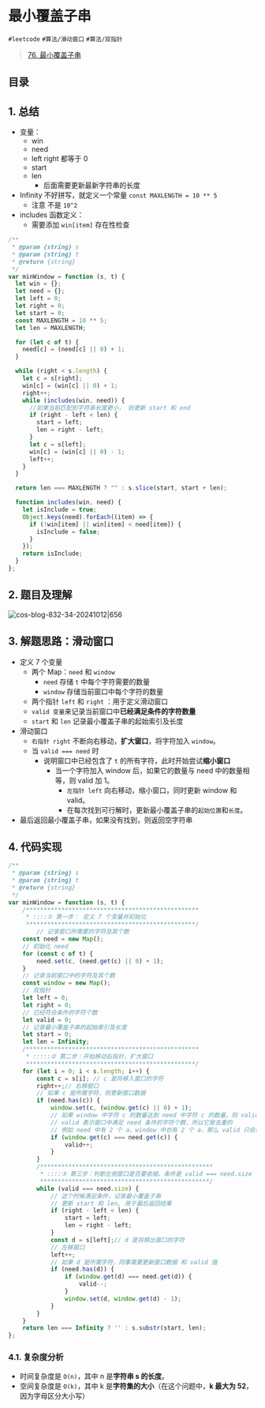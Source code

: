 
# 最小覆盖子串


`#leetcode` `#算法/滑动窗口` `#算法/双指针` 


> [76. 最小覆盖子串](https://leetcode.cn/problems/minimum-window-substring/)


## 目录
<!-- toc -->
 ## 1. 总结  

- 变量：
	- win
	- need
	- left right 都等于 0
	- start 
	- len 
		- 后面需要更新最新字符串的长度
- Infinity 不好拼写，就定义一个常量 `const MAXLENGTH = 10 ** 5`
	- 注意 不是 `10^2`
- includes 函数定义：
	- 需要添加 `win[item]` 存在性检查


```javascript
/**
 * @param {string} s
 * @param {string} t
 * @return {string}
 */
var minWindow = function (s, t) {
  let win = {};
  let need = {};
  let left = 0;
  let right = 0;
  let start = 0;
  const MAXLENGTH = 10 ** 5;
  let len = MAXLENGTH;

  for (let c of t) {
    need[c] = (need[c] || 0) + 1;
  }

  while (right < s.length) {
    let c = s[right];
    win[c] = (win[c] || 0) + 1;
    right++;
    while (includes(win, need)) {
      //如果当前匹配到字符串长度更小， 则更新 start 和 end
      if (right - left < len) {
        start = left;
        len = right - left;
      }
      let c = s[left];
      win[c] = (win[c] || 0) - 1;
      left++;
    }
  }

  return len === MAXLENGTH ? "" : s.slice(start, start + len);

  function includes(win, need) {
    let isInclude = true;
    Object.keys(need).forEach((item) => {
      if (!win[item] || win[item] < need[item]) {
        isInclude = false;
      }
    });
    return isInclude;
  }
};

```

## 2. 题目及理解

![cos-blog-832-34-20241012|656](https://blog-1310531898.cos.ap-beijing.myqcloud.com/832-34-20241012/Pasted%20image%2020240811134319.png)

## 3. 解题思路：滑动窗口

- 定义 7 个变量
	- 两个 Map：`need` 和 `window`
		- `need` 存储 `t` 中每个字符需要的数量
		- `window` 存储当前窗口中每个字符的数量
	- 两个指针 `left` 和 `right` ：用于定义滑动窗口
	-  `valid 变量`来记录当前窗口中**已经满足条件的字符数量**
	- `start` 和 `len` 记录最小覆盖子串的起始索引及长度
- 滑动窗口
	-  `右指针 right` 不断向右移动，**扩大窗口**，将字符加入 `window`。
	- 当 `valid === need` 时
		- 说明窗口中已经包含了 `t` 的所有字符，此时开始尝试**缩小窗口**
			- 当一个字符加入 window 后，如果它的数量与 need 中的数量相等，则 valid 加 1。
				- `左指针 left` 向右移动，缩小窗口，同时更新 window 和 valid。
				- 在每次找到可行解时，更新最小覆盖子串的`起始位置`和`长度`。
- 最后返回最小覆盖子串，如果没有找到，则返回空字符串

## 4. 代码实现

```javascript hl:8,27,43
/**
 * @param {string} s
 * @param {string} t
 * @return {string}
 */
var minWindow = function (s, t) {
    /*************************************************
     * ::::① 第一步： 定义 7 个变量并初始化
     ************************************************/
        // 记录窗口所需要的字符及其个数
    const need = new Map();
    // 初始化 need
    for (const c of t) {
        need.set(c, (need.get(c) || 0) + 1);
    }
    // 记录当前窗口中的字符及其个数
    const window = new Map();
    // 双指针
    let left = 0;
    let right = 0;
    // 已经符合条件的字符个数
    let valid = 0;
    // 记录最小覆盖子串的起始索引及长度
    let start = 0;
    let len = Infinity;
    /*************************************************
     * :::::② 第二步：开始移动右指针，扩大窗口
     ************************************************/
    for (let i = 0; i < s.length; i++) {
        const c = s[i]; // c 是将移入窗口的字符
        right++;// 右移窗口
        // 如果 c 是所需字符，则更新窗口数据
        if (need.has(c)) {
            window.set(c, (window.get(c) || 0) + 1);
            // 如果 window 中字符 c 的数量达到 need 中字符 c 的数量，则 valid++
            // valid 表示窗口中满足 need 条件的字符个数，所以它是去重的
            // 例如 need 中有 2 个 a，window 中也有 2 个 a，那么 valid 只会加 1
            if (window.get(c) === need.get(c)) {
                valid++;
            }
        }
        /*************************************************
         * ::::③ 第三步：判断左侧窗口是否要收缩，条件是 valid === need.size
         ************************************************/
        while (valid === need.size) {
            // 这个时候满足条件，记录最小覆盖子串
            // 更新 start 和 len, 用于最后返回结果
            if (right - left < len) {
                start = left;
                len = right - left;
            }
            const d = s[left];// d 是将移出窗口的字符
            // 左移窗口
            left++;
            // 如果 d 是所需字符，同事需要更新窗口数据 和 valid 值
            if (need.has(d)) {
                if (window.get(d) === need.get(d)) {
                    valid--;
                }
                window.set(d, window.get(d) - 1);
            }
        }
    }
    return len === Infinity ? '' : s.substr(start, len);
};

```

### 4.1. 复杂度分析

- 时间复杂度是 `O(n)`，其中 n 是**字符串 s 的长度**。
- 空间复杂度是 `O(k)`，其中 k 是**字符集的大小**（在这个问题中，**k 最大为 52**，因为字母区分大小写）


